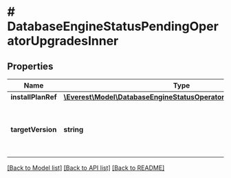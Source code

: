 # # DatabaseEngineStatusPendingOperatorUpgradesInner

## Properties

Name | Type | Description | Notes
------------ | ------------- | ------------- | -------------
**installPlanRef** | [**\Everest\Model\DatabaseEngineStatusOperatorUpgradeInstallPlanRef**](DatabaseEngineStatusOperatorUpgradeInstallPlanRef.md) |  | [optional]
**targetVersion** | **string** | TargetVersion is the version to which the operator should be upgraded. | [optional]

[[Back to Model list]](../../README.md#models) [[Back to API list]](../../README.md#endpoints) [[Back to README]](../../README.md)
